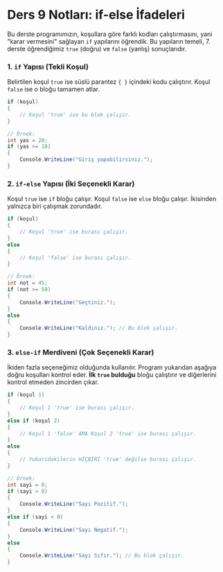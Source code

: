 # **Ders 9 Notları: if-else İfadeleri**

Bu derste programımızın, koşullara göre farklı kodları çalıştırmasını, yani "karar vermesini" sağlayan `if` yapılarını öğrendik. Bu yapıların temeli, 7. derste öğrendiğimiz `true` (doğru) ve `false` (yanlış) sonuçlarıdır.

### **1. `if` Yapısı (Tekli Koşul)**

Belirtilen koşul `true` ise süslü parantez `{ }` içindeki kodu çalıştırır. Koşul `false` ise o bloğu tamamen atlar.

```csharp
if (koşul)
{
    // Koşul 'true' ise bu blok çalışır.
}

// Örnek:
int yas = 20;
if (yas >= 18)
{
    Console.WriteLine("Giriş yapabilirsiniz.");
}
```

### **2. `if-else` Yapısı (İki Seçenekli Karar)**

Koşul `true` ise `if` bloğu çalışır. Koşul `false` ise `else` bloğu çalışır. İkisinden yalnızca biri çalışmak zorundadır.

```csharp
if (koşul)
{
    // Koşul 'true' ise burası çalışır.
}
else
{
    // Koşul 'false' ise burası çalışır.
}

// Örnek:
int not = 45;
if (not >= 50)
{
    Console.WriteLine("Geçtiniz.");
}
else
{
    Console.WriteLine("Kaldınız."); // Bu blok çalışır.
}
```

### **3. `else-if` Merdiveni (Çok Seçenekli Karar)**

İkiden fazla seçeneğimiz olduğunda kullanılır. Program yukarıdan aşağıya doğru koşulları kontrol eder. **İlk `true` bulduğu** bloğu çalıştırır ve diğerlerini kontrol etmeden zincirden çıkar.

```csharp
if (koşul 1)
{
    // Koşul 1 'true' ise burası çalışır.
}
else if (koşul 2)
{
    // Koşul 1 'false' AMA Koşul 2 'true' ise burası çalışır.
}
else
{
    // Yukarıdakilerin HİÇBİRİ 'true' değilse burası çalışır.
}

// Örnek:
int sayi = 0;
if (sayi > 0)
{
    Console.WriteLine("Sayı Pozitif.");
}
else if (sayi < 0)
{
    Console.WriteLine("Sayı Negatif.");
}
else
{
    Console.WriteLine("Sayı Sıfır."); // Bu blok çalışır.
}
```
